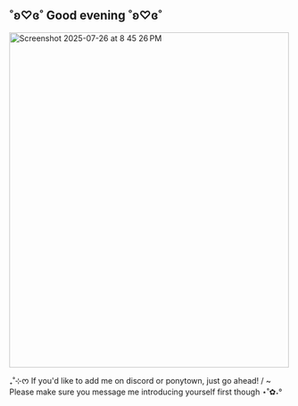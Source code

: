 ## ˚ʚ♡ɞ˚ Good evening ˚ʚ♡ɞ˚
<img width="501" height="601" alt="Screenshot 2025-07-26 at 8 45 26 PM" src="https://github.com/user-attachments/assets/9a9abbc3-1720-4cc9-9534-b7ef9a2719e1" />

₊˚⊹ᰔ If you'd like to add me on discord or ponytown, just go ahead! /
~ Please make sure you message me introducing yourself first though ⋆˚✿˖°
